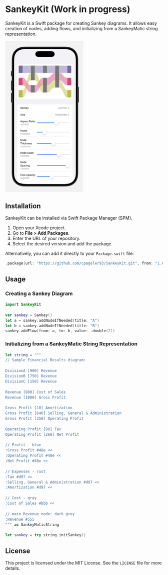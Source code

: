 # SankeyKit (Work in progress)

SankeyKit is a Swift package for creating Sankey diagrams. It allows easy creation of nodes, adding flows, and initializing from a SankeyMatic string representation.

<img src="preview.png" alt="Preview" width="250"/>

## Installation

SankeyKit can be installed via Swift Package Manager (SPM).

1. Open your Xcode project.
2. Go to **File > Add Packages**.
3. Enter the URL of your repository.
4. Select the desired version and add the package.

Alternatively, you can add it directly to your `Package.swift` file:

```swift
.package(url: "https://github.com/cpageler93/SankeyKit.git", from: "1.0.0")
```

## Usage

### Creating a Sankey Diagram

```swift
import SankeyKit

var sankey = Sankey()
let a = sankey.addNodeIfNeeded(title: "A")
let b = sankey.addNodeIfNeeded(title: "B")
sankey.addFlow(from: a, to: b, value: .double(2))
```

### Initializing from a SankeyMatic String Representation

```swift
let string = """
// Sample Financial Results diagram:

DivisionA [900] Revenue
DivisionB [750] Revenue
DivisionC [150] Revenue

Revenue [800] Cost of Sales
Revenue [1000] Gross Profit

Gross Profit [10] Amortization
Gross Profit [640] Selling, General & Administration
Gross Profit [350] Operating Profit

Operating Profit [90] Tax
Operating Profit [260] Net Profit

// Profit - blue
:Gross Profit #48e <<
:Operating Profit #48e <<
:Net Profit #48e <<

// Expenses - rust
:Tax #d97 <<
:Selling, General & Administration #d97 <<
:Amortization #d97 <<

// Cost - gray
:Cost of Sales #bbb <<

// main Revenue node: dark grey
:Revenue #555
""" as SankeyMaticString

let sankey = try string.initSankey()
```

## License

This project is licensed under the MIT License. See the `LICENSE` file for more details.
